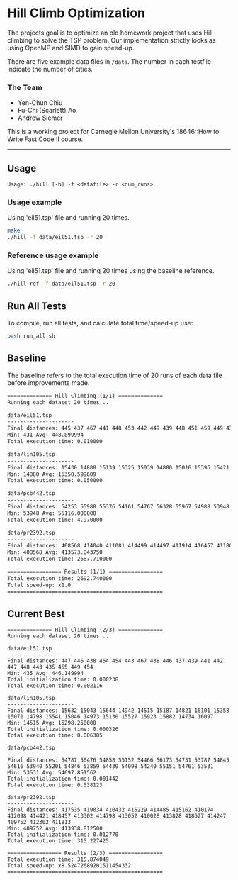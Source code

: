 # Hill Climb Optimization 
The projects goal is to optimize an old homework project that uses Hill climbing to solve the TSP problem.
Our implementation strictly looks as using OpenMP and SIMD to gain speed-up.

There are five example data files in `/data`. The number in each testfile indicate the number of cities.

### The Team
* Yen-Chun Chiu
* Fu-Chi (Scarlett) Ao
* Andrew Siemer

This is a working project for Carnegie Mellon University's 18646::How to Write Fast Code II course.

***

## Usage
`Usage: ./hill [-h] -f <datafile> -r <num_runs>`

### Usage example
Using 'eil51.tsp' file and running 20 times.
```sh
make
./hill -f data/eil51.tsp -r 20
```

### Reference usage example
Using 'eil51.tsp' file and running 20 times using the baseline reference.
```sh
./hill-ref -f data/eil51.tsp -r 20
```

## Run All Tests
To compile, run all tests, and calculate total time/speed-up use:
```sh
bash run_all.sh
```

## Baseline
The baseline refers to the total execution time of 20 runs of each data file before improvements made.

```sh
============== Hill Climbing (1/1) ==============
Running each dataset 20 times... 

data/eil51.tsp
---------------------
Final distances: 445 437 467 441 448 453 442 449 439 448 451 459 449 431 465 446 447 464 447 450
Min: 431 Avg: 448.899994
Total execution time: 0.010000

data/lin105.tsp
---------------------
Final distances: 15430 14888 15139 15325 15039 14880 15016 15396 15421 15824 15890 16030 14930 15272 15441 15568 15386 15380 15509 15408
Min: 14880 Avg: 15358.599609
Total execution time: 0.050000

data/pcb442.tsp
---------------------
Final distances: 54253 55988 55376 54161 54767 56328 55967 54988 53948 56613 55423 54185 55311 55626 55277 56067 54802 54917 54334 53989
Min: 53948 Avg: 55116.000000
Total execution time: 4.970000

data/pr2392.tsp
---------------------
Final distances: 408568 414040 411081 414499 414497 411914 416457 411809 418314 413042 414371 409176 411185 411861 418526 415912 417090 412908 415669 410558
Min: 408568 Avg: 413573.843750
Total execution time: 2687.710000

================= Results (1/1) =================
Total execution time: 2692.740000
Total speed-up: x1.0
=================================================
```

## Current Best
```
============== Hill Climbing (2/3) ==============
Running each dataset 20 times... 

data/eil51.tsp
---------------------
Final distances: 447 446 438 454 454 443 467 438 446 437 439 441 442 447 448 443 435 455 449 454
Min: 435 Avg: 446.149994
Total initialization time: 0.000238
Total execution time: 0.002116

data/lin105.tsp
---------------------
Final distances: 15632 15043 15644 14942 14515 15187 14821 16101 15358 15071 14798 15541 15046 14973 15130 15527 15923 15882 14734 16097
Min: 14515 Avg: 15298.250000
Total initialization time: 0.000326
Total execution time: 0.006385

data/pcb442.tsp
---------------------
Final distances: 54787 56476 54858 55152 54466 56173 54731 53787 54845 54616 53940 55201 54846 53859 54439 54098 54240 55151 54761 53531
Min: 53531 Avg: 54697.851562
Total initialization time: 0.001442
Total execution time: 0.638123

data/pr2392.tsp
---------------------
Final distances: 417535 419034 410432 415229 414485 415162 410174 412098 414421 418457 413302 414798 413052 410028 413828 418627 414247 409752 412302 411813
Min: 409752 Avg: 413938.812500
Total initialization time: 0.012770
Total execution time: 315.227425

================= Results (2/3) =================
Total execution time: 315.874049
Total speed-up: x8.52472689201511454332
=================================================
```

